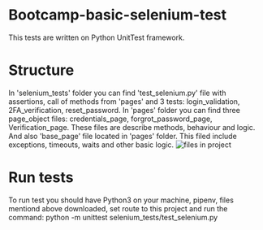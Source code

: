 # Bootcamp-basic-selenium-test
This tests are written on Python UnitTest framework.
# Structure
In 'selenium_tests' folder you can find 'test_selenium.py' file with assertions, call of methods from 'pages' and 3 tests: login_validation, 2FA_verification, reset_password.
In 'pages' folder you can find three page_object files: credentials_page, forgrot_password_page, Verification_page. These files are describe methods, behaviour and logic.
And also 'base_page' file located in 'pages' folder. This filed include exceptions, timeouts, waits and other basic logic.
![files in project](https://github.com/OlegIgnatiev/Bootcamp-basic-selenium-test/assets/119042843/f6d9ea4d-f897-4d69-b3ea-edfaab40535b)
# Run tests
To run test you should have Python3 on your machine, pipenv, files mentiond above downloaded, set route to this project and run the command:
python -m unittest selenium_tests/test_selenium.py

